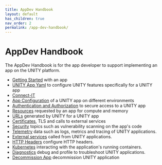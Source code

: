 ```yaml
---
title: AppDev Handbook
layout: default
has_children: true
nav_order: 2
permalink: /app-dev-handbook/
---
```


<!-- DOCTOC SKIP -->

# AppDev Handbook

The AppDev Handbook is for the app developer to support implementing an app on the UNITY platform.

* [Getting Started](getting-started.html) with an app
* [UNITY App Yaml](unity-app-yaml.html) to configure UNITY features specifically for a UNITY app
* [Connect-IT](connect-it.html)
* [App Configuration](app-configuration.html) of a UNITY app on different environments
* [Authentication and Authorization](authentication-and-authorization.html) to secure access to a UNITY app
* [Resources](resources.html) requested by an app for compute and memory
* [URLs](urls.html) generated by UNITY for a UNITY app
* [Certificates](certificates.html), TLS and calls to external services
* [Security](security.html) topics such as vulnerability scanning on the app's code
* [Telemetry](telemetry.html) data such as logs, metrics and tracing of UNITY applications.
* [External services](external-services.html) called from UNITY applications.
* [HTTP Headers](http-headers.html) configure HTTP headers.
* [Kubernetes](kubernetes.html) interacting with the application's running containers.
* [Diagnostics](diagnostics.html) debug and profile to troubleshoot UNITY applications.
* [Decommission App](decommission-app.html) decommission UNITY application
